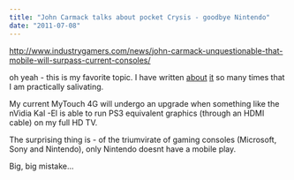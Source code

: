 ```yaml
---
title: "John Carmack talks about pocket Crysis - goodbye Nintendo"
date: "2011-07-08"
---
```


http://www.industrygamers.com/news/john-carmack-unquestionable-that-mobile-will-surpass-current-consoles/

oh yeah - this is my favorite topic. I have written [about](http://sandeep.wordpress.com/2011/02/17/when-can-i-have-some-crysis-love-on-my-quad-core-tegra-android-phone/) [it](http://sandeep.wordpress.com/2011/02/03/is-the-motorola-atrix-and-android-the-future-of-personal-computing-both-mobile-and-desktop/) so many times that I am practically salivating.

My current MyTouch 4G will undergo an upgrade when something like the nVidia Kal -El is able to run PS3 equivalent graphics (through an HDMI cable) on my full HD TV.

The surprising thing is - of the triumvirate of gaming consoles (Microsoft, Sony and Nintendo), only Nintendo doesnt have a mobile play.

Big, big mistake...
